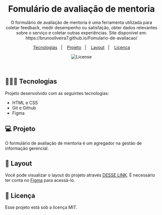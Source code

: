 <h1 align="center"> Fomulário de avaliação de mentoria </h1>

<p align="center">
O formulário de avaliação de mentoria é uma ferramenta utilizada para coletar feedback, medir desempenho ou satisfação, obter dados relevantes sobre o serviço e coletar outras experiências. Site disponível em: https://brunooliveira7.github.io/Fomulario-de-avaliacao/
</p>

<p align="center">
  <a href="#-tecnologias">Tecnologias</a>&nbsp;&nbsp;&nbsp;|&nbsp;&nbsp;&nbsp;
  <a href="#-projeto">Projeto</a>&nbsp;&nbsp;&nbsp;|&nbsp;&nbsp;&nbsp;
  <a href="#-layout">Layout</a>&nbsp;&nbsp;&nbsp;|&nbsp;&nbsp;&nbsp;
  <a href="#memo-licença">Licença</a>
</p>

<p align="center">
  <img alt="License" src="https://github.com/brunooliveira7/Fomulario-de-avaliacao/blob/main/images/Layout%20formula%CC%81rio.png">
</p>

<br>

## 🧑🏻‍💻 Tecnologias

Projeto desenvolvido com as seguintes tecnologias:

- HTML e CSS
- Git e Github
- Figma

## 💻 Projeto

O formulário de avaliação de mentoria é um agregador na gestão de informação gerencial.

## 🔖 Layout

Você pode visualizar o layout do projeto através [DESSE LINK](https://www.figma.com/design/zF8CuZsMRap9irG8dZQLvp/Stage-03---Formul%C3%A1rio-avan%C3%A7ado-(Copy)?node-id=0-1&m=dev). É necessário ter conta no [Figma](https://figma.com) para acessá-lo.

## :memo: Licença

Esse projeto está sob a licença MIT.
